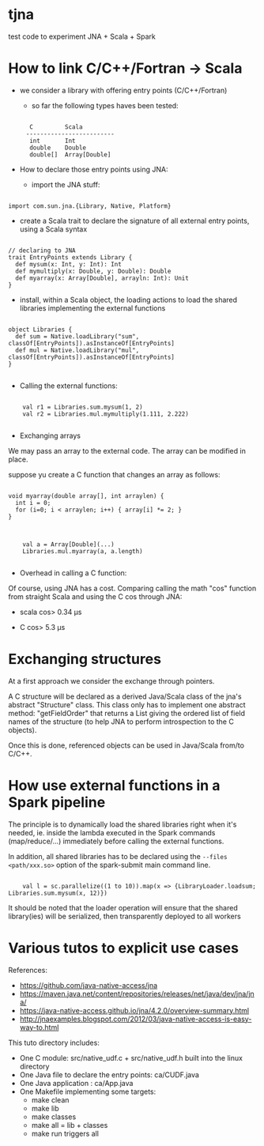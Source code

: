 # tjna

test code to experiment JNA + Scala + Spark

How to link C/C++/Fortran -> Scala
==================================

- we consider a library with offering entry points (C/C++/Fortran)

  - so far the following types haves been tested:

```

      C         Scala
     -------------------------
      int       Int
      double    Double
      double[]  Array[Double]

```

- How to declare those entry points using JNA:

  - import the JNA stuff:

```

import com.sun.jna.{Library, Native, Platform}

```

  - create a Scala trait to declare the signature of all external entry points, using a Scala syntax

```

// declaring to JNA
trait EntryPoints extends Library {
  def mysum(x: Int, y: Int): Int
  def mymultiply(x: Double, y: Double): Double
  def myarray(x: Array[Double], arrayln: Int): Unit
}

```

  - install, within a Scala object, the loading actions to load the shared libraries implementing the external functions

```

object Libraries {
  def sum = Native.loadLibrary("sum", classOf[EntryPoints]).asInstanceOf[EntryPoints]
  def mul = Native.loadLibrary("mul", classOf[EntryPoints]).asInstanceOf[EntryPoints]
}


```

- Calling the external functions:

```

    val r1 = Libraries.sum.mysum(1, 2)
    val r2 = Libraries.mul.mymultiply(1.111, 2.222)


```

- Exchanging arrays

We may pass an array to the external code. The array can be modified in place.

suppose yu create a C function that changes an array as follows:

```

void myarray(double array[], int arraylen) {
  int i = 0;
  for (i=0; i < arraylen; i++) { array[i] *= 2; }
}


```


```

    val a = Array[Double](...)
    Libraries.mul.myarray(a, a.length)


```

- Overhead in calling a C function:

Of course, using JNA has a cost. Comparing calling the math "cos" function from straight Scala and using the C cos through JNA:

  - scala cos> 0.34 µs

  - C cos> 5.3 µs

Exchanging structures
=====================

At a first approach we consider the exchange through pointers.

A C structure will be declared as a derived Java/Scala class of the jna's abstract "Structure" class.
This class only has to implement one abstract method: "getFieldOrder" that returns a List<String> giving
the ordered list of field names of the structure (to help JNA to perform introspection to the C objects).

Once this is done, referenced objects can be used in Java/Scala from/to C/C++.



How use external functions in a Spark pipeline
==============================================

The principle is to dynamically load the shared libraries right when it's needed, ie. inside the lambda executed
in the Spark commands (map/reduce/...) immediately before calling the external functions.

In addition, all shared libraries has to be declared using the `--files <path/xxx.so>` option of the spark-submit
main command line.

```

    val l = sc.parallelize((1 to 10)).map(x => {LibraryLoader.loadsum; Libraries.sum.mysum(x, 12)})

```

It should be noted that the loader operation will ensure that the shared library(ies) will be serialized, then
transparently deployed to all workers

Various tutos to explicit use cases
===================================

References:

- https://github.com/java-native-access/jna
- https://maven.java.net/content/repositories/releases/net/java/dev/jna/jna/
- https://java-native-access.github.io/jna/4.2.0/overview-summary.html 
- http://jnaexamples.blogspot.com/2012/03/java-native-access-is-easy-way-to.html


This tuto directory includes:

- One C module: src/native_udf.c + src/native_udf.h built into the linux directory
- One Java file to declare the entry points: ca/CUDF.java
- One Java application : ca/App.java
- One Makefile implementing some targets:
    + make clean
    + make lib
    + make classes
    + make all = lib + classes
    + make run triggers all


